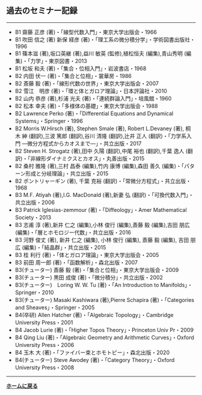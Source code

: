## **過去のセミナー記録**

--- 


- B1 齋藤 正彦 (著)・「線型代数入門」・東京大学出版会・1966
- B1 吹田 信之 (著) 新保 経彦 (著)・「理工系の微分積分学」・学術図書出版社・1996
- B1 篠本滋 (著),坂口英継 (著),益川 敏英 (監修),植松恒夫 (編集),青山秀明 (編集)・「力学」・東京図書・2013
- B1 松坂 和夫 (著)・「集合・位相入門」・岩波書店・1968
- B2 内田 伏一 (著)・「集合と位相」・裳華房・1986
- B2 斎藤 毅 (著)・「線形代数の世界」・東京大学出版会・2007
- B2 雪江　明彦 (著)・「環と体とガロア理論」・日本評論社・2010
- B2 山内 恭彦 (著),杉浦 光夫 (著)・「連続群論入門」・培風館・1960
- B2 松本 幸夫 (著)・「多様体の基礎」・東京大学出版会・1988
- B2 Lawrence Perko (著)・「Differential Equations and Dynamical Systems」・Springer・1996
- B2 Morris W.Hirsch (著), Stephen Smale (著), Robert L.Devaney (著), 桐木 紳 (翻訳),三波 篤郎 (翻訳),谷川 清隆 (翻訳),辻井 正人 (翻訳)・「力学系入門 ―微分方程式からカオスまで―」・共立出版・2017
- B2 Steven H. Strogatz (著),田中 久陽 (翻訳),中尾 裕也 (翻訳),千葉 逸人 (翻訳)・「非線形ダイナミクスとカオス」・丸善出版・2015
- B2 桑村 雅隆 (著),三村 昌泰 (編集),竹内 康博 (編集),森田 善久 (編集)・「パターン形成と分岐理論」・共立出版・2015
- B2 ポントリャーギン (著), 千葉 克裕 (翻訳)・「常微分方程式」・共立出版・1968
- B3 M.F. Atiyah (著),I.G. MacDonald (著),新妻 弘 (翻訳)・「可換代数入門」・共立出版・2006
- B3 Patrick Iglesias-zemmour (著)・「Diffeology」・Amer Mathematical Society・2013
- B3 志甫 淳 (著),新井 仁之 (編集),小林 俊行 (編集),斎藤 毅 (編集),吉田 朋広 (編集)・「層とホモロジー代数」・共立出版・2016
- B3 河野 俊丈 (著), 新井 仁之 (編集), 小林 俊行 (編集), 斎藤 毅 (編集), 吉田 朋広 (編集)・「結晶群」・共立出版・2015
- B3 桂 利行 (著)・「体とガロア理論」・東京大学出版会・2005
- B3 前田 周一郎 (著)・「函数解析」・森北出版・2007
- B3(チューター) 斎藤 毅 (著)・「集合と位相」・東京大学出版会・2009
- B3(チューター) 黒田 成俊 (著)・「微分積分」・共立出版・2002
- B3(チューター)　Loring W. W. Tu (著)・「An Introduction to Manifolds」・Springer・2010
- B3(チューター) Masaki Kashiwara (著),Pierre Schapira (著)・「Categories and Sheaves」・Springer・2005
- B4(卒研) Allen Hatcher (著)・「Algebraic Topology」・Cambridge University Press・2001
- B4 Jacob Lurie (著)・「Higher Topos Theory」・Princeton Univ Pr・2009
- B4 Qing Liu (著)・「Algebraic Geometry and Arithmetic Curves」・Oxford University Press・2006
- B4 玉木 大 (著)・「ファイバー束とホモトピー」・森北出版・2020
- B4(チューター) Steve Awodey (著)・「Category Theory」・Oxford University Press・2008


---

**[ホームに戻る](/index)**